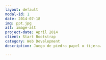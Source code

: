 ```yaml
---
layout: default
modal-id: 1
date: 2014-07-18
img: ppt.jpg
alt: image-alt
project-date: April 2014
client: Start Bootstrap
category: Web Development
description: Juego de piedra papel o tijera.

---
```


